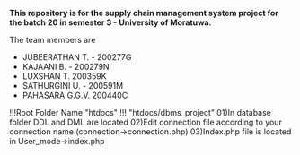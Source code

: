 **This repository is for the supply chain management system project for the batch 20 in semester 3 - University of Moratuwa.** 

The team members are 
- JUBEERATHAN T. - 200277G
- KAJAANI B. - 200279N
- LUXSHAN T. 200359K 
- SATHURGINI U. - 200591M
- PAHASARA G.G.V. 200440C

!!!Root Folder Name "htdocs"
!!! "htdocs/dbms_project"
01)In database folder DDL and DML are located 
02)Edit connection file according to your connection name
      (connection->connection.php)
03)Index.php file is located in User_mode->index.php
